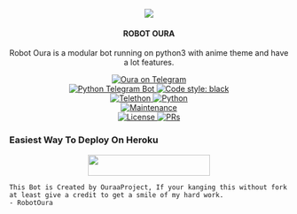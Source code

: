 <p align="center">
  <img src="https://telegra.ph/file/4a01f8e40295f0bf054b2.jpg">
</p>

<h4><p align="center"> ROBOT OURA </p></h4>

<p align="center">Robot Oura is a modular bot running on python3 with anime theme and have a lot features.</p>

<p align="center">
<a href="https://t.me/RobotOuraBot"> <img src="https://img.shields.io/badge/Robot-Oura-blue?&logo=telegram" alt="Oura on Telegram" /> </a><br>
<a href="https://python-telegram-bot.org"> <img src="https://img.shields.io/badge/PTB-13.8.1-white?&style=flat-round&logo=github" alt="Python Telegram Bot" /> </a>
<a href="https://github.com/psf/black"><img alt="Code style: black" src="https://img.shields.io/badge/code%20style-black-000000.svg"></a><br>
<a href="https://docs.telethon.dev"> <img src="https://img.shields.io/badge/Telethon-1.23.0-red?&style=flat-round&logo=github" alt="Telethon" /> </a>
<a href="https://docs.python.org"> <img src="https://img.shields.io/badge/Python-3.9.7-purple?&style=flat-round&logo=python" alt="Python" /> </a><br>
<a href="https://GitHub.com/Oura-Ubot/RobotOura"> <img src="https://img.shields.io/badge/Maintained-Yes-yellow.svg" alt="Maintenance" /> </a><br>
<a href="https://github.com/Oura-Ubot/RobotOura/blob/main/LICENSE"> <img src="https://img.shields.io/badge/License-GPLv3-blue.svg" alt="License" /> </a>
<a href="https://makeapullrequest.com"> <img src="https://img.shields.io/badge/PRs-Welcome-blue.svg?style=flat-round" alt="PRs" /> </a>
</p>

### Easiest Way To Deploy On Heroku 

<p align="center"><a href="https://heroku.com/deploy?template=https://github.com/Oura-Ubot/RobotOura"> <img src="https://img.shields.io/badge/Deploy%20To%20Heroku-blue?style=for-the-badge&logo=heroku" width="220" height="38.45"/></a></p>

```
This Bot is Created by OuraaProject, If your kanging this without fork at least give a credit to get a smile of my hard work. 
- RobotOura
```
